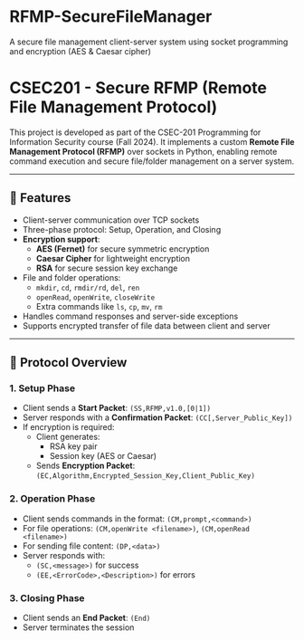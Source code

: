 # RFMP-SecureFileManager
A secure file management client-server system using socket programming and encryption (AES &amp; Caesar cipher)
# CSEC201 - Secure RFMP (Remote File Management Protocol)

This project is developed as part of the CSEC-201 Programming for Information Security course (Fall 2024). 
It implements a custom **Remote File Management Protocol (RFMP)** over sockets in Python, enabling remote command
execution and secure file/folder management on a server system.

---

## 🔐 Features

- Client-server communication over TCP sockets
- Three-phase protocol: Setup, Operation, and Closing
- **Encryption support**:
  - **AES (Fernet)** for secure symmetric encryption
  - **Caesar Cipher** for lightweight encryption
  - **RSA** for secure session key exchange
- File and folder operations:
  - `mkdir`, `cd`, `rmdir/rd`, `del`, `ren`
  - `openRead`, `openWrite`, `closeWrite`
  - Extra commands like `ls`, `cp`, `mv`, `rm`
- Handles command responses and server-side exceptions
- Supports encrypted transfer of file data between client and server

---

## 🧱 Protocol Overview

### 1. Setup Phase
- Client sends a **Start Packet**: `(SS,RFMP,v1.0,[0|1])`
- Server responds with a **Confirmation Packet**: `(CC[,Server_Public_Key])`
- If encryption is required:
  - Client generates:
    - RSA key pair
    - Session key (AES or Caesar)
  - Sends **Encryption Packet**: `(EC,Algorithm,Encrypted_Session_Key,Client_Public_Key)`

### 2. Operation Phase
- Client sends commands in the format: `(CM,prompt,<command>)`
- For file operations: `(CM,openWrite <filename>)`, `(CM,openRead <filename>)`
- For sending file content: `(DP,<data>)`
- Server responds with:
  - `(SC,<message>)` for success
  - `(EE,<ErrorCode>,<Description>)` for errors

### 3. Closing Phase
- Client sends an **End Packet**: `(End)`
- Server terminates the session
